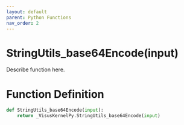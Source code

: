 ```yaml
---
layout: default
parent: Python Functions
nav_order: 2
---
```


# StringUtils_base64Encode(input)

Describe function here.

# Function Definition

```python
def StringUtils_base64Encode(input):
    return _VisusKernelPy.StringUtils_base64Encode(input)
```